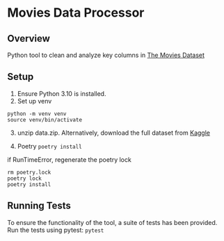 # Movies Data Processor

## Overview
Python tool to clean and analyze key columns in [The Movies Dataset](https://www.kaggle.com/datasets/rounakbanik/the-movies-dataset)

## Setup
1. Ensure Python 3.10 is installed.
2. Set up venv
```
python -m venv venv
source venv/bin/activate  
```
3. unzip data.zip. Alternatively, download the full dataset from [Kaggle](https://www.kaggle.com/datasets/rounakbanik/the-movies-dataset)


4. Poetry
`poetry install`

if RunTimeError, regenerate the poetry lock
```
rm poetry.lock
poetry lock
poetry install
```

## Running Tests
To ensure the functionality of the tool, a suite of tests has been provided. Run the tests using pytest:
`pytest`
